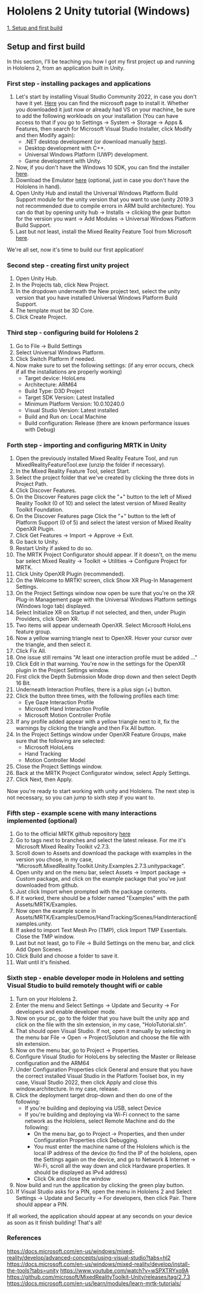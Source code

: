 # Hololens 2 Unity tutorial (Windows)

[1. Setup and first build](#setup)

## <a name="setup"></a>Setup and first build
In this section, I'll be teaching you how I got my first project up and running in Hololens 2, from an application built in Unity.

### First step - installing packages and applications
1. Let's start by installing Visual Studio Community 2022, in case you don't have it yet. [Here](https://visualstudio.microsoft.com/downloads/) you can find the microsoft page to install it. Whether you downloaded it just now or already had VS on your machine, be sure to add the following workloads on your installation (You can have access to that if you go to Settings -> System -> Storage -> Apps & Features, then search for Microsoft Visual Studio Installer, click Modify and then Modify again):
    * .NET desktop development (or download manually [here](https://dotnet.microsoft.com/en-us/download/dotnet/thank-you/runtime-desktop-5.0.16-windows-x64-installer)).
    * Desktop development with C++.
    * Universal Windows Platform (UWP) development.
    * Game development with Unity.
2. Now, if you don't have the Windows 10 SDK, you can find the installer [here](https://developer.microsoft.com/en-us/windows/downloads/windows-sdk/).
3. Download the Emulator [here](https://go.microsoft.com/fwlink/?linkid=2193111) (optional, just in case you don't have the Hololens in hand).
4. Open Unity Hub and install the Universal Windows Platform Build Support module for the unity version that you want to use (unity 2019.3 not recommended due to compile errors in ARM build architecture). You can do that by opening unity hub -> Installs -> clicking the gear button for the version you want -> Add Modules -> Universal Windows Platform Build Support.
5. Last but not least, install the Mixed Reality Feature Tool from Microsoft [here](https://www.microsoft.com/en-us/download/details.aspx?id=102778).

We're all set, now it's time to build our first application!

### Second step - creating first unity project
1. Open Unity Hub.
2. In the Projects tab, click New Project.
3. In the dropdown underneath the New project text, select the unity version that you have installed Universal Windows Platform Build Support.
4. The template must be 3D Core.
5. Click Create Project.

### Third step - configuring build for Hololens 2
1. Go to File -> Build Settings
2. Select Universal Windows Platform.
3. Click Switch Platform if needed.
4. Now make sure to set the following settings: (if any error occurs, check if all the installations are properly working)
      * Target device: HoloLens
      * Architecture: ARM64
      * Build Type: D3D Project
      * Target SDK Version: Latest Installed
      * Minimum Platform Version: 10.0.10240.0
      * Visual Studio Version: Latest installed
      * Build and Run on: Local Machine
      * Build configuration: Release (there are known performance issues with Debug)

### Forth step - importing and configuring MRTK in Unity
1. Open the previously installed Mixed Reality Feature Tool, and run MixedRealityFeatureTool.exe (unzip the folder if necessary).
2. In the Mixed Reality Feature Tool, select Start.
3. Select the project folder that we've created by clicking the three dots in Project Path.
4. Click Discover Features.
5. On the Discover Features page click the "+" button to the left of Mixed Reality Toolkit (0 of 10) and select the latest version of Mixed Reality Toolkit Foundation.
6. On the Discover Features page Click the "+" button to the left of Platform Support (0 of 5) and select the latest version of Mixed Reality OpenXR Plugin.
7. Click Get Features -> Import -> Approve -> Exit.
8. Go back to Unity.
9. Restart Unity if asked to do so.
10. The MRTK Project Configurator should appear. If it doesn't, on the menu bar select Mixed Reality -> Toolkit -> Utilities -> Configure Project for MRTK.
11. Click Unity OpenXR Plugin (recommended).
12. On the Welcome to MRTK! screen, click Show XR Plug-In Management Settings.
13. On the Project Settings window now open be sure that you're on the XR Plug-in Management page with the Universal Windows Platform settings (Windows logo tab) displayed.
14. Select Initialize XR on Startup if not selected, and then, under Plugin Providers, click Open XR.
15. Two items will appear underneath OpenXR. Select Microsoft HoloLens feature group.
16. Now a yellow warning triangle next to OpenXR. Hover your cursor over the triangle, and then select it.
17. Click Fix All.
18. One issue still remains "At least one interaction profile must be added ..."
19. Click Edit in that warning. You're now in the settings for the OpenXR plugin in the Project Settings window.
20. First click the Depth Submission Mode drop down and then select Depth 16 Bit.
21. Underneath Interaction Profiles, there is a plus sign (+) button.
22. Click the button three times, with the following profiles each time:
      * Eye Gaze Interaction Profile
      * Microsoft Hand Interaction Profile
      * Microsoft Motion Controller Profile
23. If any profile added appear with a yellow triangle next to it, fix the warnings by clicking the triangle and then Fix All button.
24. In the Project Settings window under OpenXR Feature Groups, make sure that the following are selected:
      * Microsoft HoloLens
      * Hand Tracking
      * Motion Controller Model
25. Close the Project Settings window.
26. Back at the MRTK Project Configurator window, select Apply Settings.
27. Click Next, then Apply.

Now you're ready to start working with unity and Hololens. The next step is not necessary, so you can jump to sixth step if you want to.

### Fifth step - example scene with many interactions implemented (optional)
1. Go to the official MRTK github repository [here](https://github.com/microsoft/MixedRealityToolkit-Unity/tree/2.7.3)
2. Go to tags next to branches and select the latest release. For me it's Microsoft Mixed Reality Toolkit v2.7.3.
3. Scroll down to Assets and download the package with examples in the version you chose, in my case, "Microsoft.MixedReality.Toolkit.Unity.Examples.2.7.3.unitypackage".
4. Open unity and on the menu bar, select Assets -> Import package -> Custom package, and click on the example package that you've just downloaded from github.
5. Just click Import when prompted with the package contents.
6. If it worked, there should be a folder named "Examples" with the path Assets/MRTK/Examples.
7. Now open the example scene in Assets/MRTK/Examples/Demos/HandTracking/Scenes/HandInteractionExamples.unity.
8. If asked to import Text Mesh Pro (TMP), click Import TMP Essentials. Close the TMP window.
9. Last but not least, go to File -> Build Settings on the menu bar, and click Add Open Scenes.
10. Click Build and choose a folder to save it.
11. Wait until it's finished.

### Sixth step - enable developer mode in Hololens and setting Visual Studio to build remotely thought wifi or cable
1. Turn on your Hololens 2.
2. Enter the menu and Select Settings -> Update and Security -> For developers and enable developer mode.
3. Now on your pc, go to the folder that you have built the unity app and click on the file with the sln extension, in my case, "HoloTutorial.sln".
4. That should open Visual Studio. If not, open it manually by selecting in the menu bar File -> Open -> Project/Solution and choose the file with sln extension.
5. Now on the menu bar, go to Project -> Properties.
6. Configure Visual Studio for HoloLens by selecting the Master or Release configuration and the ARM64 
7. Under Configuration Properties click General and ensure that you have the correct installed Visual Studio in the Platform Toolset box, in my case, Visual Studio 2022, then click Apply and close this window.architecture. In my case, release.
8. Click the deployment target drop-down and then do one of the following:
      * If you're building and deploying via USB, select Device
      * If you're building and deploying via Wi-Fi connect to the same network as the Hololens, select Remote Machine and do the following:
        * On the menu bar, go to Project -> Properties, and then under Configuration Properties click Debugging.
        * You must enter the machine name of the Hololens which is the local IP address of the device (to find the IP of the hololens, open the Settings again on the device, and go to Network & Internet -> Wi-Fi, scroll all the way down and click Hardware properties. It should be displayed as IPv4 address)
        * Click Ok and close the window
9. Now build and run the application by clicking the green play button.
10. If Visual Studio asks for a PIN, open the menu in Hololens 2 and Select Settings -> Update and Security -> For developers, then click Pair. There should appear a PIN.

If all worked, the application should appear at any seconds on your device as soon as it finish building!
That's all!

### References
https://docs.microsoft.com/en-us/windows/mixed-reality/develop/advanced-concepts/using-visual-studio?tabs=hl2
https://docs.microsoft.com/en-us/windows/mixed-reality/develop/install-the-tools?tabs=unity
https://www.youtube.com/watch?v=wSPXTRYxq9A
https://github.com/microsoft/MixedRealityToolkit-Unity/releases/tag/2.7.3
https://docs.microsoft.com/en-us/learn/modules/learn-mrtk-tutorials/
